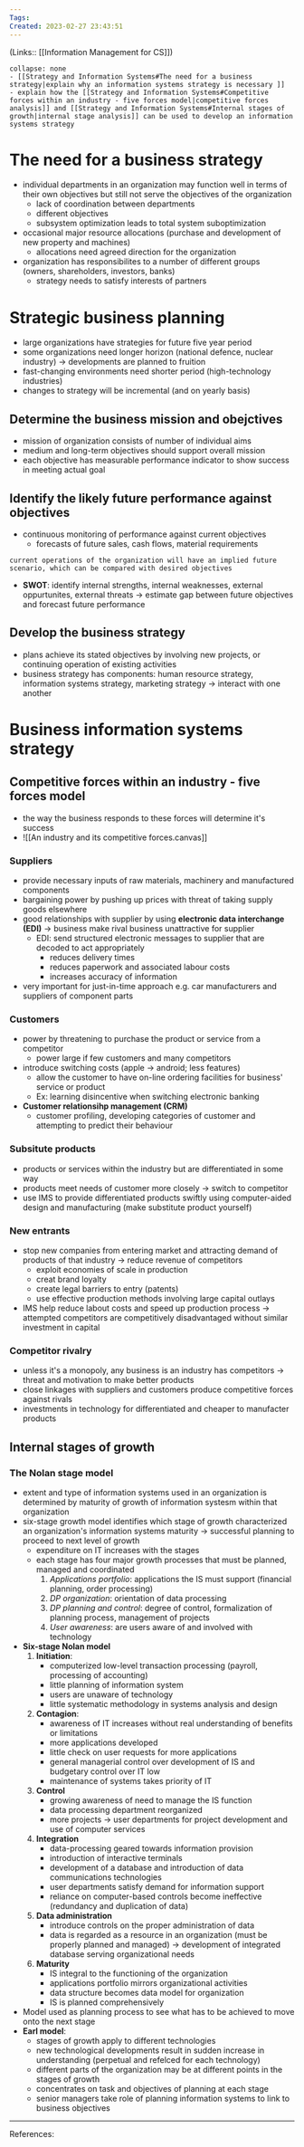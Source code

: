 ```yaml
---
Tags: 
Created: 2023-02-27 23:43:51
---
```

(Links:: [[Information Management for CS]])
```ad-question
collapse: none
- [[Strategy and Information Systems#The need for a business strategy|explain why an information systems strategy is necessary ]]
- explain how the [[Strategy and Information Systems#Competitive forces within an industry - five forces model|competitive forces analysis]] and [[Strategy and Information Systems#Internal stages of growth|internal stage analysis]] can be used to develop an information systems strategy
```
# The need for a business strategy
- individual departments in an organization may function well in terms of their own objectives but still not serve the objectives of the organization
	- lack of coordination between departments
	- different objectives
	- subsystem optimization leads to total system suboptimization
- occasional major resource allocations (purchase and development of new property and machines)
	- allocations need agreed direction for the organization
- organization has responsibilites to a number of different groups (owners, shareholders, investors, banks)
	- strategy needs to satisfy interests of partners
# Strategic business planning
- large organizations have strategies for future five year period
- some organizations need longer horizon (national defence, nuclear industry) -> developments are planned to fruition
- fast-changing environments need shorter period (high-technology industries)
- changes to strategy will be incremental (and on yearly basis)
## Determine the business mission and obejctives
- mission of organization consists of number of individual aims
- medium and long-term objectives should support overall mission
- each objective has measurable performance indicator to show success in meeting actual goal
## Identify the likely future performance against objectives
- continuous monitoring of performance against current objectives
	- forecasts of future sales, cash flows, material requirements
```ad-tldr
current operations of the organization will have an implied future scenario, which can be compared with desired objectives
```
- **SWOT**: identify internal strengths, internal weaknesses, external oppurtunites, external threats -> estimate gap between future objectives and forecast future performance
## Develop the business strategy
- plans achieve its stated objectives by involving new projects, or continuing operation of existing activities
- business strategy has components: human resource strategy, information systems strategy, marketing strategy -> interact with one another
# Business information systems strategy
## Competitive forces within an industry - five forces model
- the way the business responds to these forces will determine it's success
- ![[An industry and its competitive forces.canvas]]
### Suppliers
- provide necessary inputs of raw materials, machinery and manufactured components
- bargaining power by pushing up prices with threat of taking supply goods elsewhere
- good relationships with supplier by using **electronic data interchange (EDI)** -> business make rival business unattractive for supplier
	- EDI: send structured electronic messages to supplier that are decoded to act appropriately
		- reduces delivery times
		- reduces paperwork and associated labour costs
		- increases accuracy of information
- very important for just-in-time approach e.g. car manufacturers and suppliers of component parts
### Customers
- power by threatening to purchase the product or service from a competitor
	- power large if few customers and many competitors
- introduce switching costs (apple -> android; less features)
	- allow the customer to have on-line ordering facilities for business' service or product
	- Ex: learning disincentive when switching electronic banking
- **Customer relationsihp management (CRM)**
	- customer profiling, developing categories of customer and attempting to predict their behaviour
### Subsitute products
- products or services within the industry but are differentiated in some way
- products meet needs of customer more closely -> switch to competitor
- use IMS to provide differentiated products swiftly using computer-aided design and manufacturing (make substitute product yourself)
### New entrants
- stop new companies from entering market and attracting demand of products of that industry -> reduce revenue of competitors
	- exploit economies of scale in production
	- creat brand loyalty
	- create legal barriers to entry (patents)
	- use effective production methods involving large capital outlays
- IMS help reduce labout costs and speed up production process -> attempted competitors are competitively disadvantaged without similar investment in capital
### Competitor rivalry
- unless it's a monopoly, any business is an industry has competitors -> threat and motivation to make better products
- close linkages with suppliers and customers produce competitive forces against rivals
- investments in technology for differentiated and cheaper to manufacter products
## Internal stages of growth
### The Nolan stage model
- extent and type of information systems used in an organization is determined by maturity of growth of information systesm within that organization
- six-stage growth model identifies which stage of growth characterized an organization's information systems maturity -> successful planning to proceed to next level of growth
	- expenditure on IT increases with the stages
	- each stage has four major growth processes that must be planned, managed and coordinated
		1. *Applications portfolio*: applications the IS must support (financial planning, order processing)
		2. *DP organization*: orientation of data processing
		3. *DP planning and control*: degree of control, formalization of planning process, management of projects
		4. *User awareness*: are users aware of and involved with technology
- **Six-stage Nolan model**
	1. **Initiation**: 
		- computerized low-level transaction processing (payroll, processing of accounting)
		- little planning of information system
		- users are unaware of technology
		- little systematic methodology in systems analysis and design
	2. **Contagion**:
		- awareness of IT increases without real understanding of benefits or limitations
		- more applications developed
		- little check on user requests for more applications
		- general managerial control over development of IS and budgetary control over IT low
		- maintenance of systems takes priority of IT
	3. **Control**
		- growing awareness of need to manage the IS function
		- data processing department reorganized
		- more projects -> user departments for project development and use of computer services
	4. **Integration**
		- data-processing geared towards information provision
		- introduction of interactive terminals
		- development of a database and introduction of data communications technologies
		- user departments satisfy demand for information support 
		- reliance on computer-based controls become ineffective (redundancy and duplication of data)
	5. **Data administration**
		- introduce controls on the proper administration of data
		- data is regarded as a resource in an organization (must be properly planned and managed) -> development of integrated database serving organizational needs
	6. **Maturity**
		- IS integral to the functioning of the organization
		- applications portfolio mirrors organizational activities
		- data structure becomes data model for organization
		- IS is planned comprehensively
- Model used as planning process to see what has to be achieved to move onto the next stage
- **Earl model**:
	- stages of growth apply to different technologies
	- new technological developments result in sudden increase in understanding (perpetual and refelced for each technology)
	- different parts of the organization may be at different points in the stages of growth
	- concentrates on task and objectives of planning at each stage
	- senior managers take role of planning information systems to link to business objectives


---
References:
